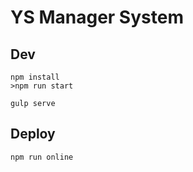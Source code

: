 # YS Manager System

## Dev

```
npm install
>npm run start

gulp serve
```

## Deploy

```
npm run online
```
